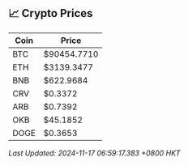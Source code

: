 ## 📈 Crypto Prices

| Coin | Price |
| ---- | ----- |
| BTC | $90454.7710 |
| ETH | $3139.3477 |
| BNB | $622.9684 |
| CRV | $0.3372 |
| ARB | $0.7392 |
| OKB | $45.1852 |
| DOGE | $0.3653 |

_Last Updated: 2024-11-17 06:59:17.383 +0800 HKT_